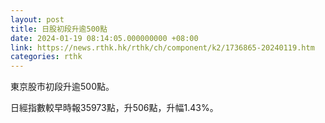```yaml
---
layout: post
title: 日股初段升逾500點
date: 2024-01-19 08:14:05.000000000 +08:00
link: https://news.rthk.hk/rthk/ch/component/k2/1736865-20240119.htm
categories: rthk
---
```


東京股市初段升逾500點。

日經指數較早時報35973點，升506點，升幅1.43%。
